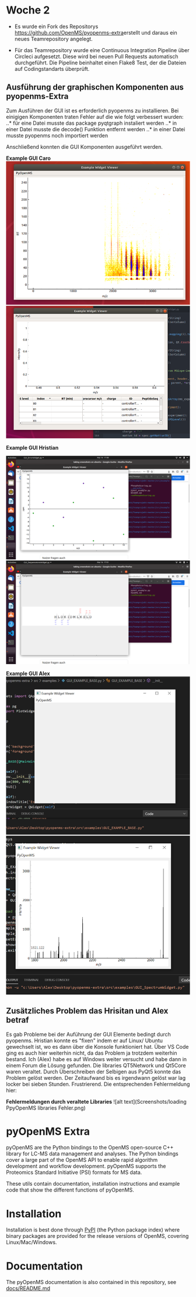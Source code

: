 # Woche 2

* Es wurde ein Fork des Repositorys ​ https://github.com/OpenMS/pyopenms-extra​ erstellt und daraus ein neues Teamrepository angelegt.

* Für das Teamrepository wurde eine Continuous Integration Pipeline über Circleci aufgesetzt. Diese wird bei neuen Pull Requests automatisch durchgeführt. Die Pipeline beinhaltet einen Flake8 Test, der die Dateien auf Codingstandarts überprüft.

## Ausführung der graphischen Komponenten aus pyopenms-Extra

Zum Ausführen der GUI ist es erforderlich pyopenms zu installieren. Bei einigigen Komponenten traten Fehler auf die wie folgt verbessert wurden:
..* für eine Datei musste das package pyqtgraph instaliert werden
..* in einer Datei musste die decode() Funktion entfernt werden
..* in einer Datei musste pyopenms noch importiert werden

Anschließend konnten die GUI Komponenten ausgeführt werden.

**Example GUI Caro**
![alt text](Screenshots/ExampleWidgetViewer.png)
![alt text](Screenshots/ExampleWidgetViewer2.png)

**Example GUI Hristian**

![alt text](Screenshots/Example3.png)
![alt text](Screenshots/Example4.png)

**Example GUI Alex**
![alt text](Screenshots/GUI_Example_Base.png)
![alt text](Screenshots/GUI_Spectrum_widget.png)


## Zusätzliches Problem das Hrisitan und Alex betraf

Es gab Probleme bei der Auführung der GUI Elemente bedingt durch pyopenms. 
Hristian konnte es "fixen" indem er auf Linux/ Ubuntu gewechselt ist, wo es dann über die
Konsole funktioniert hat. Über VS Code ging es auch hier weiterhin nicht, da das Problem ja 
trotzdem weiterhin bestand. 
Ich (Alex) habe es auf Windows weiter versucht und habe dann in einem Forum die Lösung gefunden.
Die libraries QT5Network und Qt5Core waren veraltet. Durch Überschreiben der Selbigen aus PyQt5 
konnte das Problem gelöst werden. 
Der Zeitaufwand bis es irgendwann gelöst war lag locker bei sieben Stunden. Frustrierend.
Die entsprechenden Fehlermeldung hier:

**Fehlermeldungen durch veraltete Libraries**
![alt text](Screenshots/loading PpyOpenMS libraries Fehler.png)



pyOpenMS Extra
=============

pyOpenMS are the Python bindings to the OpenMS open-source C++ library for
LC-MS data management and analyses. The Python bindings cover a large part of
the OpenMS API to enable rapid algorithm development and workflow development.
pyOpenMS supports the Proteomics Standard Initiative (PSI) formats for MS data.

These utils contain documentation, installation instructions and example code
that show the different functions of pyOpenMS.

Installation
=============

Installation is best done through [PyPI](https://pypi.python.org/pypi/pyopenms)
(the Python package index) where binary packages are provided for the release
versions of OpenMS, covering Linux/Mac/Windows.

Documentation
=============
The pyOpenMS documentation is also contained in this repository, see [docs/README.md](docs/README.md)
